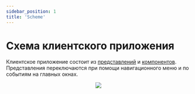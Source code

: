 ```yaml
---
sidebar_position: 1
title: 'Scheme'
---
```


# Схема клиентского приложения

Клиентское приложение состоит из [представлений](/docs/views/intro) и [компонентов](/docs/components/intro).   
Представления переключаются при помощи навигационного меню и по событиям на главных окнах.


<!-- !["Главное окно"](/img/presentation/homePage/homePage.png) -->
<div align="center"><img type="imgscreen" src="/wellness_doc/img/presentation/homePage/homePage.png"/></div>
